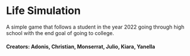 # Life Simulation
A simple game that follows a student in the year 2022 going through high school with the end goal of going to college.

#### Creators: Adonis, Christian, Monserrat, Julio, Kiara, Yanella